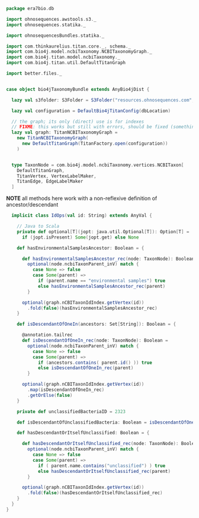 
```scala
package era7bio.db

import ohnosequences.awstools.s3._
import ohnosequences.statika._

import ohnosequencesBundles.statika._

import com.thinkaurelius.titan.core._, schema._
import com.bio4j.model.ncbiTaxonomy.NCBITaxonomyGraph._
import com.bio4j.titan.model.ncbiTaxonomy._
import com.bio4j.titan.util.DefaultTitanGraph

import better.files._


case object bio4jTaxonomyBundle extends AnyBio4jDist {

  lazy val s3folder: S3Folder = S3Folder("resources.ohnosequences.com", "16s/bio4j-taxonomy/")

  lazy val configuration = DefaultBio4jTitanConfig(dbLocation)

  // the graph; its only (direct) use is for indexes
  // FIXME: this works but still with errors, should be fixed (something about transactions)
  lazy val graph: TitanNCBITaxonomyGraph =
    new TitanNCBITaxonomyGraph(
      new DefaultTitanGraph(TitanFactory.open(configuration))
    )


  type TaxonNode = com.bio4j.model.ncbiTaxonomy.vertices.NCBITaxon[
    DefaultTitanGraph,
    TitanVertex, VertexLabelMaker,
    TitanEdge, EdgeLabelMaker
  ]
```

**NOTE** all methods here work with a non-reflexive definition of ancestor/descendant

```scala
  implicit class IdOps(val id: String) extends AnyVal {

    // Java to Scala
    private def optional[T](jopt: java.util.Optional[T]): Option[T] =
      if (jopt.isPresent) Some(jopt.get) else None

    def hasEnvironmentalSamplesAncestor: Boolean = {

      def hasEnvironmentalSamplesAncestor_rec(node: TaxonNode): Boolean =
        optional(node.ncbiTaxonParent_inV) match {
          case None => false
          case Some(parent) =>
            if (parent.name == "environmental samples") true
            else hasEnvironmentalSamplesAncestor_rec(parent)
        }

      optional(graph.nCBITaxonIdIndex.getVertex(id))
        .fold(false)(hasEnvironmentalSamplesAncestor_rec)
    }

    def isDescendantOfOneIn(ancestors: Set[String]): Boolean = {

      @annotation.tailrec
      def isDescendantOfOneIn_rec(node: TaxonNode): Boolean =
        optional(node.ncbiTaxonParent_inV) match {
          case None => false
          case Some(parent) =>
            if (ancestors.contains( parent.id() )) true
            else isDescendantOfOneIn_rec(parent)
        }

      optional(graph.nCBITaxonIdIndex.getVertex(id))
        .map(isDescendantOfOneIn_rec)
        .getOrElse(false)
    }

    private def unclassifiedBacteriaID = 2323

    def isDescendantOfUnclassifiedBacteria: Boolean = isDescendantOfOneIn( Set(unclassifiedBacteriaID.toString) )

    def hasDescendantOrItselfUnclassified: Boolean = {

      def hasDescendantOrItselfUnclassified_rec(node: TaxonNode): Boolean =
        optional(node.ncbiTaxonParent_inV) match {
          case None => false
          case Some(parent) =>
            if ( parent.name.contains("unclassified") ) true
            else hasDescendantOrItselfUnclassified_rec(parent)
        }

      optional(graph.nCBITaxonIdIndex.getVertex(id))
        .fold(false)(hasDescendantOrItselfUnclassified_rec)
    }
  }
}

```




[main/scala/bio4jTaxonomy.scala]: bio4jTaxonomy.scala.md
[main/scala/compats.scala]: compats.scala.md
[main/scala/filter1.scala]: filter1.scala.md
[main/scala/filter2.scala]: filter2.scala.md
[main/scala/generateBlastDB.scala]: generateBlastDB.scala.md
[main/scala/package.scala]: package.scala.md
[main/scala/release.scala]: release.scala.md
[test/scala/runBundles.scala]: ../../test/scala/runBundles.scala.md